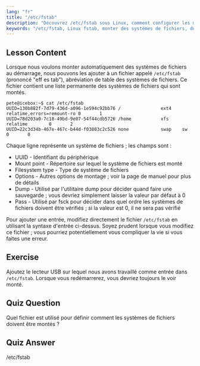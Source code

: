 ```yaml
---
lang: "fr"
title: "/etc/fstab"
description: "Découvrez /etc/fstab sous Linux, comment configurer les montages de systèmes de fichiers au démarrage et gérer les entrées de périphériques. Comprenez fstab pour les débutants !"
keywords: "/etc/fstab, Linux fstab, monter des systèmes de fichiers, démarrage Linux, tutoriel fstab, débutant, guide"
---
```


## Lesson Content

Lorsque nous voulons monter automatiquement des systèmes de fichiers au démarrage, nous pouvons les ajouter à un fichier appelé `/etc/fstab` (prononcé "eff es tab"), abréviation de table des systèmes de fichiers. Ce fichier contient une liste permanente des systèmes de fichiers qui sont montés.

```plaintext
pete@icebox:~$ cat /etc/fstab
UUID=130b882f-7d79-436d-a096-1e594c92bb76 /               ext4    relatime,errors=remount-ro 0       1
UUID=78d203a0-7c18-49bd-9e07-54f44cdb5726 /home           xfs     relatime        0       2
UUID=22c3d34b-467e-467c-b44d-f03803c2c526 none            swap    sw              0       0
```

Chaque ligne représente un système de fichiers ; les champs sont :

- UUID - Identifiant du périphérique
- Mount point - Répertoire sur lequel le système de fichiers est monté
- Filesystem type - Type de système de fichiers
- Options - Autres options de montage ; voir la page de manuel pour plus de détails
- Dump - Utilisé par l'utilitaire dump pour décider quand faire une sauvegarde ; vous devriez simplement laisser la valeur par défaut à 0
- Pass - Utilisé par fsck pour décider dans quel ordre les systèmes de fichiers doivent être vérifiés ; si la valeur est 0, il ne sera pas vérifié

Pour ajouter une entrée, modifiez directement le fichier `/etc/fstab` en utilisant la syntaxe d'entrée ci-dessus. Soyez prudent lorsque vous modifiez ce fichier ; vous pourriez potentiellement vous compliquer la vie si vous faites une erreur.

## Exercise

Ajoutez le lecteur USB sur lequel nous avons travaillé comme entrée dans `/etc/fstab`. Lorsque vous redémarrerez, vous devriez toujours le voir monté.

## Quiz Question

Quel fichier est utilisé pour définir comment les systèmes de fichiers doivent être montés ?

## Quiz Answer

/etc/fstab
